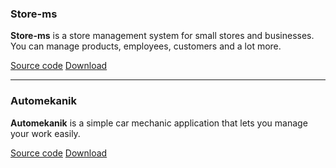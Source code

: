 ### Store-ms
**Store-ms** is a store management system for small stores and businesses. You can manage products, employees, customers and a lot more.

<a class="github-button" href="https://github.com/urankajtazaj/store-ms" target="_blank" data-size="large" aria-label="View urankajtazaj/store-ms on GitHub">Source code</a>
<a class="github-button" href="https://github.com/urankajtazaj/store-ms/releases/download/v1.0.2/store-ms.zip" data-icon="octicon-cloud-download" data-size="large" aria-label="Download urankajtazaj/store-ms on GitHub">Download</a>

---
### Automekanik
**Automekanik** is a simple car mechanic application that lets you manage your work easily.

<a class="github-button" href="https://github.com/urankajtazaj/Automekanik" target="_blank" data-size="large" aria-label="View urankajtazaj/Automekanik on GitHub">Source code</a>
<a class="github-button" href="https://github.com/urankajtazaj/Automekanik/releases/download/v1/Automekanik.jar" data-icon="octicon-cloud-download" data-size="large" aria-label="Download urankajtazaj/Automekanik on GitHub">Download</a>

<script async defer src="https://buttons.github.io/buttons.js"></script>
